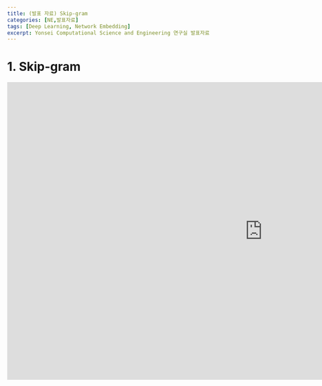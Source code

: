 ```yaml
---
title: (발표 자료) Skip-gram
categories: [NE,발표자료]
tags: [Deep Learning, Network Embedding]
excerpt: Yonsei Computational Science and Engineering 연구실 발표자료
---
```


# 1. Skip-gram
<iframe src="https://yonsei-my.sharepoint.com/personal/seunghan96_o365_yonsei_ac_kr/_layouts/15/Doc.aspx?sourcedoc={8b2370ee-c25e-45da-9ec8-874b24467e52}&amp;action=embedview&amp;wdAr=1.7777777777777777" width="1186px" height="691px" frameborder="0">포함된 <a target="_blank" href="https://office.com">Microsoft Office</a> 프레젠테이션, 제공: <a target="_blank" href="https://office.com/webapps">Office</a></iframe>
